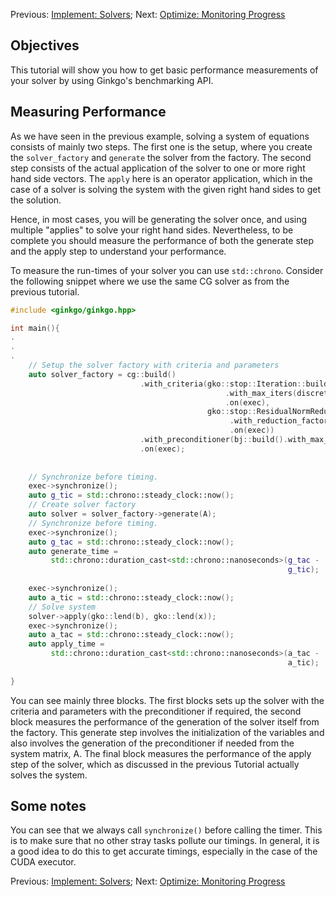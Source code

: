 Previous: [Implement: Solvers](./Tutorial-3:-Implement:-Solvers); Next: [Optimize: Monitoring Progress](./Tutorial-5:-Optimize:-Monitoring-Progress)

Objectives
----------

This tutorial will show you how to get basic performance measurements of your solver by using Ginkgo's benchmarking API. 

Measuring Performance
---------------------

As we have seen in the previous example, solving a system of equations consists of mainly two steps. The first one is the setup, where you create the `solver_factory` and `generate` the solver from the factory. The second step consists of the actual application of the solver to one or more right hand side vectors. The `apply` here is an operator application, which in the case of a solver is solving the system with the given right hand sides to get the solution.

Hence, in most cases, you will be generating the solver once, and using multiple "applies" to solve your right hand sides. Nevertheless, to be complete you should measure the performance of both the generate step and the apply step to understand your performance.

To measure the run-times of your solver you can use `std::chrono`. Consider the following snippet where we use the same CG solver as from the previous tutorial.

```c++
#include <ginkgo/ginkgo.hpp>

int main(){
.
.
.
    // Setup the solver factory with criteria and parameters
    auto solver_factory = cg::build()
                             .with_criteria(gko::stop::Iteration::build()
                                                .with_max_iters(discretization_points)
                                                .on(exec),
                                            gko::stop::ResidualNormReduction<>::build()
                                                 .with_reduction_factor(1e-6)
                                                 .on(exec))
                             .with_preconditioner(bj::build().with_max_block_size(8u).on(exec))
                             .on(exec);
    
    
    // Synchronize before timing.
    exec->synchronize();
    auto g_tic = std::chrono::steady_clock::now();
    // Create solver factory
    auto solver = solver_factory->generate(A);
    // Synchronize before timing.
    exec->synchronize();
    auto g_tac = std::chrono::steady_clock::now();
    auto generate_time =
         std::chrono::duration_cast<std::chrono::nanoseconds>(g_tac -
                                                              g_tic);
     
    exec->synchronize();
    auto a_tic = std::chrono::steady_clock::now();
    // Solve system
    solver->apply(gko::lend(b), gko::lend(x));
    exec->synchronize();
    auto a_tac = std::chrono::steady_clock::now();
    auto apply_time =
         std::chrono::duration_cast<std::chrono::nanoseconds>(a_tac -
                                                              a_tic);
    
}
```
You can see mainly three blocks. The first blocks sets up the solver with the criteria and parameters with the preconditioner if required, the second block measures the performance of the generation of the solver itself from the factory. This generate step involves the initialization of the variables and also involves the generation of the preconditioner if needed from the system matrix, A. The final block measures the performance of the apply step of the solver, which as discussed in the previous Tutorial actually solves the system.

Some notes
----------

You can see that we always call `synchronize()` before calling the timer. 
This is to make sure that no other stray
tasks pollute our timings. In general, it is a good idea to do this to get accurate
timings, especially in the case of the CUDA executor.



Previous: [Implement: Solvers](./Tutorial-3:-Implement:-Solvers); Next: [Optimize: Monitoring Progress](./Tutorial-5:-Optimize:-Monitoring-Progress)